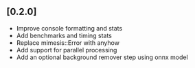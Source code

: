 ## [0.2.0]

- Improve console formatting and stats
- Add benchmarks and timing stats
- Replace mimesis::Error with anyhow
- Add support for parallel processing
- Add an optional background remover step using onnx model